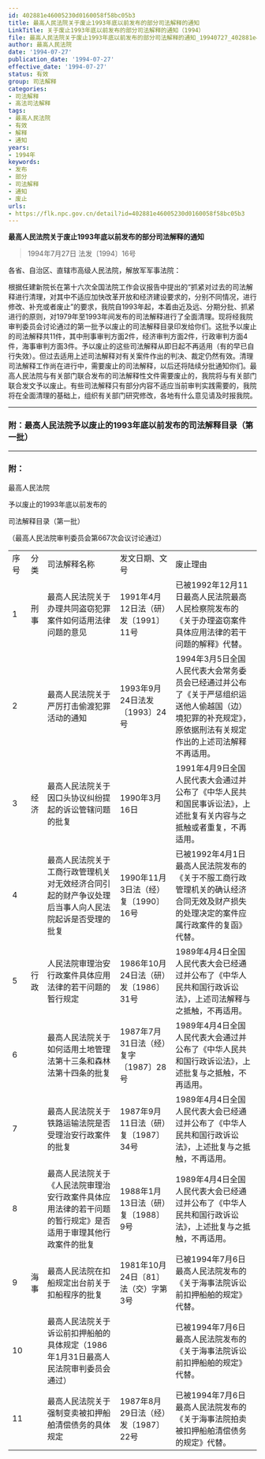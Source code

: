```yaml
---
id: 402881e46005230d0160058f58bc05b3
title: 最高人民法院关于废止1993年底以前发布的部分司法解释的通知
LinkTitle: 关于废止1993年底以前发布的部分司法解释的通知（1994）
file: 最高人民法院关于废止1993年底以前发布的部分司法解释的通知_19940727_402881e46005230d0160058f58bc05b3.docx
author: 最高人民法院
date: '1994-07-27'
publication_date: '1994-07-27'
effective_date: '1994-07-27'
status: 有效
group: 司法解释
categories:
- 司法解释
- 高法司法解释
tags:
- 最高人民法院
- 有效
- 解释
- 通知
years:
- 1994年
keywords:
- 发布
- 部分
- 司法解释
- 通知
- 废止
urls:
- https://flk.npc.gov.cn/detail?id=402881e46005230d0160058f58bc05b3
---
```


**最高人民法院关于废止1993年底以前发布的部分司法解释的通知**

> 1994年7月27日 法发〔1994〕16号

各省、自治区、直辖市高级人民法院，解放军军事法院：

根据任建新院长在第十六次全国法院工作会议报告中提出的“抓紧对过去的司法解释进行清理，对其中不适应加快改革开放和经济建设要求的，分别不同情况，进行修改、补充或者废止”的要求，我院自1993年起，本着由近及远、分期分批、抓紧进行的原则，对1979年至1993年间发布的司法解释进行了全面清理。现将经我院审判委员会讨论通过的第一批予以废止的司法解释目录印发给你们。这批予以废止的司法解释共11件，其中刑事审判方面2件，经济审判方面2件，行政审判方面4件，海事审判方面3件。予以废止的这些司法解释从即日起不再适用（有的早已自行失效）。但过去适用上述司法解释对有关案件作出的判决、裁定仍然有效。清理司法解释工作尚在进行中，需要废止的司法解释，以后还将陆续分批通知你们。最高人民法院与有关部门联合发布的司法解释性文件需要废止的，我院将与有关部门联合发文予以废止。有些司法解释只有部分内容不适应当前审判实践需要的，我院将在全面清理的基础上，组织有关部门研究修改，各地有什么意见请及时报我院。

---

### 附：最高人民法院予以废止的1993年底以前发布的司法解释目录（第一批）

---

### 附：

最高人民法院

予以废止的1993年底以前发布的

司法解释目录（第一批）

（最高人民法院审判委员会第667次会议讨论通过）

|  |  |  |  |  |
| --- | --- | --- | --- | --- |
| 序号 | 分类 | 司法解释名称 | 发文日期、文号 | 废止理由 |
| 1 | 刑事 | 最高人民法院关于办理共同盗窃犯罪案件如何适用法律问题的意见 | 1991年4月12日法（研）发〔1991〕11号 | 已被1992年12月11日最高人民法院最高人民检察院发布的《关于办理盗窃案件具体应用法律的若干问题的解释》代替。 |
| 2 |  | 最高人民法院关于严厉打击偷渡犯罪活动的通知 | 1993年9月24日法发〔1993〕24号 | 1994年3月5日全国人民代表大会常务委员会已经通过并公布了《关于严惩组织运送他人偷越国（边）境犯罪的补充规定》，原依据刑法有关规定作出的上述司法解释不再适用。 |
| 3 | 经济 | 最高人民法院关于因口头协议纠纷提起的诉讼管辖问题的批复 | 1990年3月16日 | 1991年4月9日全国人民代表大会通过并公布了《中华人民共和国民事诉讼法》，上述批复有关内容与之抵触或者重复，不再适用。 |
| 4 |  | 最高人民法院关于工商行政管理机关对无效经济合同引起的财产争议处理后当事人向人民法院起诉是否受理的批复 | 1990年11月3日法（经）复〔1990〕16号 | 已被1992年4月1日最高人民法院发布的《关于不服工商行政管理机关的确认经济合同无效及财产损失的处理决定的案件应属行政案件的复函》代替。 |
| 5 | 行政 | 人民法院审理治安行政案件具体应用法律的若干问题的暂行规定 | 1986年10月24日法（研）发〔1986〕31号 | 1989年4月4日全国人民代表大会已经通过并公布了《中华人民共和国行政诉讼法》，上述司法解释与之抵触，不再适用。 |
| 6 |  | 最高人民法院关于如何适用土地管理法第十三条和森林法第十四条的批复 | 1987年7月31日法（经）复字〔1987〕28号 | 1989年4月4日全国人民代表大会通过并公布了《中华人民共和国行政诉讼法》，上述批复与之抵触，不再适用。 |
| 7 |  | 最高人民法院关于铁路运输法院是否受理治安行政案件的批复 | 1987年9月11日法（研）复〔1987〕34号 | 1989年4月4日全国人民代表大会已经通过并公布了《中华人民共和国行政诉讼法》，上述批复与之抵触，不再适用。 |
| 8 |  | 最高人民法院关于《人民法院审理治安行政案件具体应用法律的若干问题的暂行规定》是否适用于审理其他行政案件的批复 | 1988年1月13日法（研）复〔1988〕9号 | 1989年4月4日全国人民代表大会已经通过并公布了《中华人民共和国行政诉讼法》，上述批复与之抵触，不再适用。 |
| 9 | 海事 | 最高人民法院在扣船规定出台前关于扣船程序的批复 | 1981年10月24日〔81〕法（交）字第3号 | 已被1994年7月6日最高人民法院发布的《关于海事法院诉讼前扣押船舶的规定》代替。 |
| 10 |  | 最高人民法院关于诉讼前扣押船舶的具体规定（1986年1月31日最高人民法院审判委员会通过） |  | 已被1994年7月6日最高人民法院发布的《关于海事法院诉讼前扣押船舶的规定》代替。 |
| 11 |  | 最高人民法院关于强制变卖被扣押船舶清偿债务的具体规定 | 1987年8月29日法（经）发〔1987〕22号 | 已被1994年7月6日最高人民法院发布的《关于海事法院拍卖被扣押船舶清偿债务的规定》代替。 |
